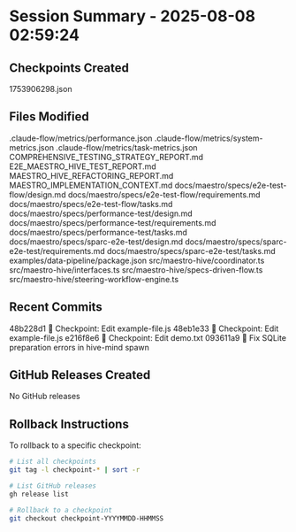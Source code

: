 # Session Summary - 2025-08-08 02:59:24

## Checkpoints Created
1753906298.json

## Files Modified
.claude-flow/metrics/performance.json
.claude-flow/metrics/system-metrics.json
.claude-flow/metrics/task-metrics.json
COMPREHENSIVE_TESTING_STRATEGY_REPORT.md
E2E_MAESTRO_HIVE_TEST_REPORT.md
MAESTRO_HIVE_REFACTORING_REPORT.md
MAESTRO_IMPLEMENTATION_CONTEXT.md
docs/maestro/specs/e2e-test-flow/design.md
docs/maestro/specs/e2e-test-flow/requirements.md
docs/maestro/specs/e2e-test-flow/tasks.md
docs/maestro/specs/performance-test/design.md
docs/maestro/specs/performance-test/requirements.md
docs/maestro/specs/performance-test/tasks.md
docs/maestro/specs/sparc-e2e-test/design.md
docs/maestro/specs/sparc-e2e-test/requirements.md
docs/maestro/specs/sparc-e2e-test/tasks.md
examples/data-pipeline/package.json
src/maestro-hive/coordinator.ts
src/maestro-hive/interfaces.ts
src/maestro-hive/specs-driven-flow.ts
src/maestro-hive/steering-workflow-engine.ts

## Recent Commits
48b228d1 🔖 Checkpoint: Edit example-file.js
48eb1e33 🔖 Checkpoint: Edit example-file.js
e216f8e6 🔖 Checkpoint: Edit demo.txt
093611a9 🔧 Fix SQLite preparation errors in hive-mind spawn

## GitHub Releases Created
No GitHub releases

## Rollback Instructions
To rollback to a specific checkpoint:
```bash
# List all checkpoints
git tag -l checkpoint-* | sort -r

# List GitHub releases
gh release list

# Rollback to a checkpoint
git checkout checkpoint-YYYYMMDD-HHMMSS
```
